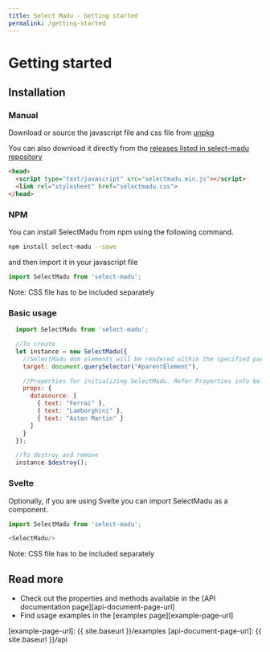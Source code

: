 ```yaml
---
title: Select Madu - Getting started
permalink: /getting-started
---
```


# Getting started

## Installation

### Manual
Download or source the javascript file and css file from [unpkg][unpkg-url]

You can also download it directly from the [releases listed in select-madu repository][release-url]

```html
<head>
  <script type="text/javascript" src="selectmadu.min.js"></script>
  <link rel="stylesheet" href="selectmadu.css">
</head>
```

### NPM
You can install SelectMadu from npm using the following command.

```bash
npm install select-madu --save
```
and then import it in your javascript file
```javascript
import SelectMadu from 'select-madu';
```

Note: CSS file has to be included separately

### Basic usage
```javascript
  import SelectMadu from 'select-madu';

  //To create
  let instance = new SelectMadu({
    //SelectMadu dom elements will be rendered within the specified parent element in target.
    target: document.querySelector("#parentElement"),

    //Properties for initializing SelectMadu. Refer Properties info below.
    props: {
      datasource: [
        { text: "Ferrai" }, 
        { text: "Lamborghini" },
        { text: "Aston Martin" }
      ]
    }
  });

  //To destroy and remove
  instance.$destroy();
```

### Svelte
Optionally, if you are using Svelte you can import SelectMadu as a component.

```javascript
import SelectMadu from 'select-madu';

<SelectMadu/>
```

Note: CSS file has to be included separately

## Read more
* Check out the properties and methods available in the [API documentation page][api-document-page-url]
* Find usage examples in the [examples page][example-page-url]

[example-page-url]: {{ site.baseurl }}/examples
[api-document-page-url]: {{ site.baseurl }}/api

[unpkg-url]: https://unpkg.com/browse/select-madu/dist/
[release-url]: https://github.com/pavish/select-madu/releases
